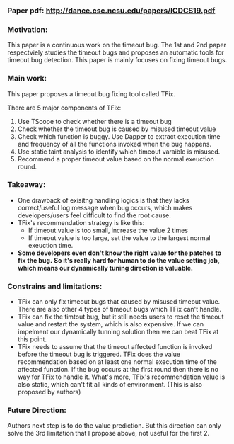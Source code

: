 ### Paper pdf: http://dance.csc.ncsu.edu/papers/ICDCS19.pdf

### Motivation:

This paper is a continuous work on the timeout bug. The 1st and 2nd paper respectviely studies the timeout bugs and proposes an automatic tools for timeout bug detection. This paper is mainly focuses on fixing timeout bugs.

### Main work:

This paper proposes a timeout bug fixing tool called TFix. 

There are 5 major components of TFix:

1. Use TScope to check whether there is a timeout bug
2. Check whether the timeout bug is caused by misused timeout value
3. Check which function is buggy. Use Dapper to extract execution time and frequency of all the functions invoked when the bug happens.
4. Use static taint analysis to identify which timeout varaible is misused.
5. Recommend a proper timeout value based on the normal exeuction round.

### Takeaway:

- One drawback of exisitng handling logics is that they lacks correct/useful log message when bug occurs, which makes developers/users feel difficult to find the root cause.
- TFix's recommendation strategy is like this: 
  - If timeout value is too small, increase the value 2 times
  - If timeout value is too large, set the value to the largest normal exeuction time.
- **Some developers even don't know the right value for the patches to fix the bug.** **So it's really hard for human to do the value setting job, which means our dynamically tuning direction is valuable.**

### Constrains and limitations:

- TFix can only fix timeout bugs that caused by misused timeout value. There are also other 4 types of timeout bugs which TFix can't handle.
- TFix can fix the timtout bug, but it still needs users to reset the timeout value and restart the system, which is also expensive. If we can impelment our dynamically tunning solution then we can beat TFix at this point. 
- TFix needs to assume that the timeout affected function is invoked before the timeout bug is triggered. TFix does the value recommendation based on at least one normal execution time of the affected function. If the bug occurs at the first round then there is no way for TFix to handle it. What's more, TFix's recommendation value is also static, which can't fit all kinds of environment. (This is also proposed by authors)

### Future Direction:

Authors next step is to do the value prediction. But this direction can only solve the 3rd limitation that I propose above, not useful for the first 2.

